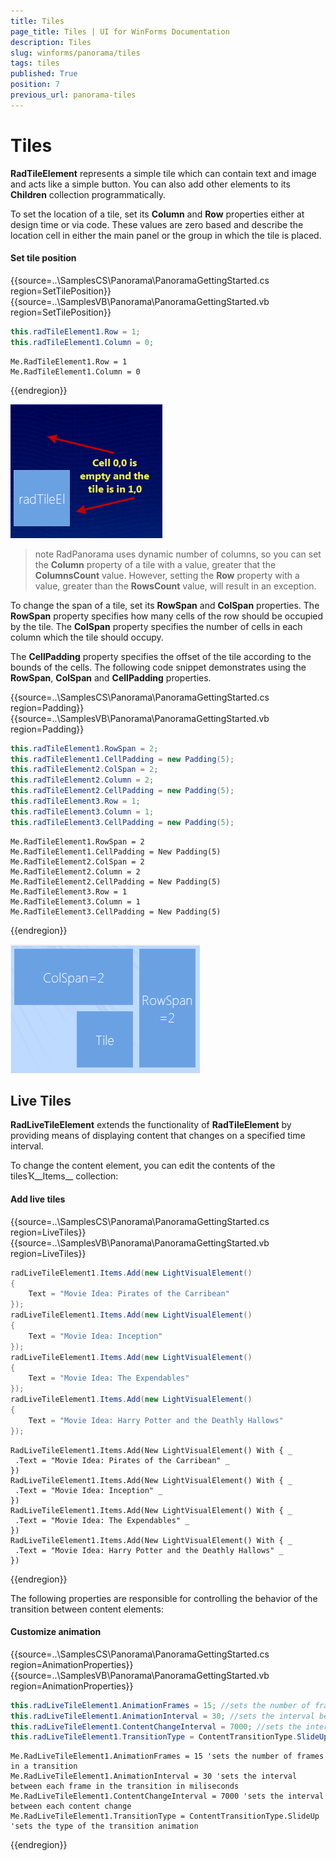 ```yaml
---
title: Tiles
page_title: Tiles | UI for WinForms Documentation
description: Tiles
slug: winforms/panorama/tiles
tags: tiles
published: True
position: 7
previous_url: panorama-tiles
---
```


# Tiles

__RadTileElement__ represents a simple tile which can contain text and image and acts like a simple button. You can also add other elements to its __Children__ collection programmatically.

To set the location of a tile, set its __Column__ and __Row__ properties either at design time or via code. These values are zero based and describe the location cell in either the main panel or the group in which the tile is placed. 

#### Set tile position

{{source=..\SamplesCS\Panorama\PanoramaGettingStarted.cs region=SetTilePosition}} 
{{source=..\SamplesVB\Panorama\PanoramaGettingStarted.vb region=SetTilePosition}} 

````C#
this.radTileElement1.Row = 1;
this.radTileElement1.Column = 0;

````
````VB.NET
Me.RadTileElement1.Row = 1
Me.RadTileElement1.Column = 0

````

{{endregion}}

![panorama-tiles 001](images/panorama-tiles001.png)

>note RadPanorama uses dynamic number of columns, so you can set the __Column__ property of a tile with a value, greater that the __ColumnsCount__ value. However, setting the __Row__ property with a value, greater than the __RowsCount__ value, will result in an exception.
>

To change the span of a tile, set its __RowSpan__ and __ColSpan__ properties. The __RowSpan__ property specifies how many cells of the row should be occupied by the tile. The __ColSpan__ property specifies the number of cells in each column which the tile should occupy.

The __CellPadding__ property specifies the offset of the tile according to the bounds of the cells. The following code snippet demonstrates using the __RowSpan__, __ColSpan__ and __CellPadding__ properties.

{{source=..\SamplesCS\Panorama\PanoramaGettingStarted.cs region=Padding}} 
{{source=..\SamplesVB\Panorama\PanoramaGettingStarted.vb region=Padding}} 

````C#
this.radTileElement1.RowSpan = 2;
this.radTileElement1.CellPadding = new Padding(5);
this.radTileElement2.ColSpan = 2;
this.radTileElement2.Column = 2;
this.radTileElement2.CellPadding = new Padding(5);
this.radTileElement3.Row = 1;
this.radTileElement3.Column = 1;
this.radTileElement3.CellPadding = new Padding(5);

````
````VB.NET
Me.RadTileElement1.RowSpan = 2
Me.RadTileElement1.CellPadding = New Padding(5)
Me.RadTileElement2.ColSpan = 2
Me.RadTileElement2.Column = 2
Me.RadTileElement2.CellPadding = New Padding(5)
Me.RadTileElement3.Row = 1
Me.RadTileElement3.Column = 1
Me.RadTileElement3.CellPadding = New Padding(5)

````

{{endregion}}

![panorama-tiles 002](images/panorama-tiles002.png)

## Live Tiles

__RadLiveTileElement__ extends the functionality of __RadTileElement__ by providing means of displaying content that changes on a specified time interval.

To change the content element, you can edit the contents of the tilesҠ__Items__ collection:

#### Add live tiles

{{source=..\SamplesCS\Panorama\PanoramaGettingStarted.cs region=LiveTiles}} 
{{source=..\SamplesVB\Panorama\PanoramaGettingStarted.vb region=LiveTiles}} 

````C#
radLiveTileElement1.Items.Add(new LightVisualElement()
{
    Text = "Movie Idea: Pirates of the Carribean"
});
radLiveTileElement1.Items.Add(new LightVisualElement()
{
    Text = "Movie Idea: Inception"
});
radLiveTileElement1.Items.Add(new LightVisualElement()
{
    Text = "Movie Idea: The Expendables"
});
radLiveTileElement1.Items.Add(new LightVisualElement()
{
    Text = "Movie Idea: Harry Potter and the Deathly Hallows"
});

````
````VB.NET
RadLiveTileElement1.Items.Add(New LightVisualElement() With { _
 .Text = "Movie Idea: Pirates of the Carribean" _
})
RadLiveTileElement1.Items.Add(New LightVisualElement() With { _
 .Text = "Movie Idea: Inception" _
})
RadLiveTileElement1.Items.Add(New LightVisualElement() With { _
 .Text = "Movie Idea: The Expendables" _
})
RadLiveTileElement1.Items.Add(New LightVisualElement() With { _
 .Text = "Movie Idea: Harry Potter and the Deathly Hallows" _
})

````

{{endregion}}

The following properties are responsible for controlling the behavior of the transition between content elements:

#### Customize animation

{{source=..\SamplesCS\Panorama\PanoramaGettingStarted.cs region=AnimationProperties}} 
{{source=..\SamplesVB\Panorama\PanoramaGettingStarted.vb region=AnimationProperties}} 

````C#
this.radLiveTileElement1.AnimationFrames = 15; //sets the number of frames in a transition
this.radLiveTileElement1.AnimationInterval = 30; //sets the interval between each frame in the transition in miliseconds
this.radLiveTileElement1.ContentChangeInterval = 7000; //sets the interval between each content change
this.radLiveTileElement1.TransitionType = ContentTransitionType.SlideUp; //sets the type of the transition animation

````
````VB.NET
Me.RadLiveTileElement1.AnimationFrames = 15 'sets the number of frames in a transition
Me.RadLiveTileElement1.AnimationInterval = 30 'sets the interval between each frame in the transition in miliseconds
Me.RadLiveTileElement1.ContentChangeInterval = 7000 'sets the interval between each content change
Me.RadLiveTileElement1.TransitionType = ContentTransitionType.SlideUp 'sets the type of the transition animation

````

{{endregion}}